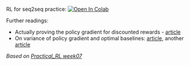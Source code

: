 RL for seq2seq practice:
[![Open In Colab](https://colab.research.google.com/assets/colab-badge.svg)](https://colab.research.google.com/github/girafe-ai/ml-mipt/blob/advanced_s21/week1_11_RL_outside_games/week11_RL_for_seq2sec.ipynb)

Further readings:

- Actually proving the policy gradient for discounted rewards -
  [article](https://papers.nips.cc/paper/1713-policy-gradient-methods-for-reinforcement-learning-with-function-approximation.pdf)
- On variance of policy gradient and optimal baselines:
  [article](https://papers.nips.cc/paper/4264-analysis-and-improvement-of-policy-gradient-estimation.pdf),
  another [article](https://arxiv.org/pdf/1301.2315.pdf)

_Based on
[Practical_RL week07](https://github.com/yandexdataschool/Practical_RL/tree/master/week07_seq2seq)_
